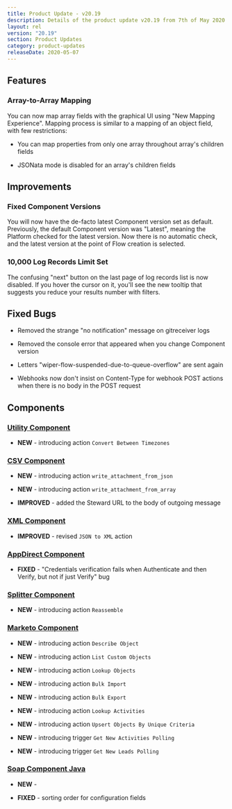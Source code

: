 ```yaml
---
title: Product Update - v20.19
description: Details of the product update v20.19 from 7th of May 2020.
layout: rel
version: "20.19"
section: Product Updates
category: product-updates
releaseDate: 2020-05-07
---
```


## Features

### Array-to-Array Mapping
You can now map array fields with the graphical UI using "New Mapping Experience". Mapping process is similar to a mapping of an object field, with few restrictions:

- You can map properties from only one array throughout array's children fields

- JSONata mode is disabled for an array's children fields



## Improvements

### Fixed Component Versions
You will now have the de-facto latest Component version set as default. Previously, the default Component version was "Latest", meaning the Platform checked for the latest version. Now there is no automatic check, and the latest version at the point of Flow creation is selected.   

### 10,000 Log Records Limit Set
The confusing "next" button on the last page of log records list is now disabled. If you hover the cursor on it, you'll see the new tooltip that suggests you reduce your results number with filters.



## Fixed Bugs

* Removed the strange "no notification" message on gitreceiver logs

* Removed the console error that appeared when you change Component version

* Letters "wiper-flow-suspended-due-to-queue-overflow" are sent again

* Webhooks now don't insist on Content-Type for webhook POST actions when there is no body in the POST request


## Components

### [Utility Component](/components/address/)

*   **NEW** - introducing action `Convert Between Timezones`


### [CSV Component](/components/csv-component/)

*   **NEW** - introducing action `write_attachment_from_json`

*   **NEW** - introducing action `write_attachment_from_array`

*   **IMPROVED** - added the Steward URL to the body of outgoing message

### [XML Component](/components/xml-component/)

*   **IMPROVED** - revised `JSON to XML` action   

### [AppDirect Component](/components/appdirect-component/)

*   **FIXED** - "Credentials verification fails when Authenticate and then Verify, but not if just Verify" bug

### [Splitter Component](/components/splitter-component/)

*   **NEW** - introducing action `Reassemble`

### [Marketo Component](/components/marketo-component/)

*   **NEW** - introducing action `Describe Object`

*   **NEW** - introducing action `List Custom Objects`

*   **NEW** - introducing action `Lookup Objects`

*   **NEW** - introducing action `Bulk Import`

*   **NEW** - introducing action `Bulk Export`

*   **NEW** - introducing action `Lookup Activities`

*   **NEW** - introducing action `Upsert Objects By Unique Criteria`

*   **NEW** - introducing trigger `Get New Activities Polling`

*   **NEW** - introducing trigger `Get New Leads Polling`

### [Soap Component Java](/components/soap-component-java/)

*   **NEW** -

*   **FIXED** - sorting order for configuration fields
